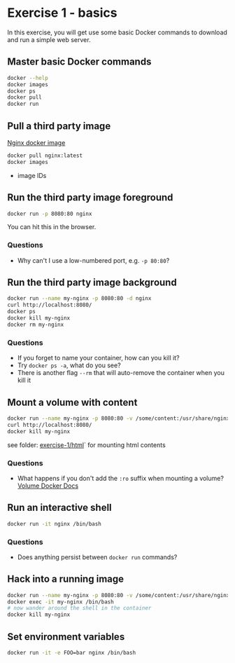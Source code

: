 # Exercise 1 - basics

In this exercise, you will get use some basic Docker commands to download and run a simple web server.

## Master basic Docker commands

```sh
docker --help
docker images
docker ps
docker pull
docker run
```

## Pull a third party image

[Nginx docker image](https://hub.docker.com/_/nginx/)

```sh
docker pull nginx:latest
docker images
```

- image IDs

## Run the third party image foreground

```sh
docker run -p 8080:80 nginx
```

You can hit this in the browser.

### Questions

- Why can't I use a low-numbered port, e.g. `-p 80:80`?

## Run the third party image background

```sh
docker run --name my-nginx -p 8080:80 -d nginx
curl http://localhost:8080/
docker ps
docker kill my-nginx
docker rm my-nginx
```

### Questions

- If you forget to name your container, how can you kill it?
- Try `docker ps -a`, what do you see?
- There is another flag `--rm` that will auto-remove the container when you kill it

## Mount a volume with content

```sh
docker run --name my-nginx -p 8080:80 -v /some/content:/usr/share/nginx/html:ro -d --rm nginx
curl http://localhost:8080/
docker kill my-nginx
```

see folder: [exercise-1/html](./html/)` for mounting html contents

### Questions

- What happens if you don't add the `:ro` suffix when mounting a volume? [Volume Docker Docs](https://docs.docker.com/storage/volumes/)

## Run an interactive shell

```sh
docker run -it nginx /bin/bash
```

### Questions

- Does anything persist between `docker run` commands?

## Hack into a running image

```sh
docker run --name my-nginx -p 8080:80 -v /some/content:/usr/share/nginx/html:ro -d --rm nginx
docker exec -it my-nginx /bin/bash
# now wander around the shell in the container
docker kill my-nginx
```

## Set environment variables

```sh
docker run -it -e FOO=bar nginx /bin/bash
```
